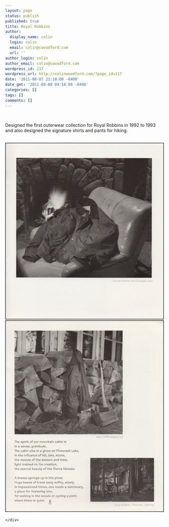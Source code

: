 ```yaml
---
layout: page
status: publish
published: true
title: Royal Robbins
author:
  display_name: colin
  login: colin
  email: colin@cwoodford.com
  url: ''
author_login: colin
author_email: colin@cwoodford.com
wordpress_id: 117
wordpress_url: http://colinwoodford.com/?page_id=117
date: '2011-08-07 21:18:00 -0400'
date_gmt: '2011-08-08 04:18:00 -0400'
categories: []
tags: []
comments: []
---
```


<div class="gallery1">
	<br />
	<p align = "left">Designed the first outerwear collection for Royal Robbins in 1992 to 1993 and also designed the signature shirts and pants for hiking.</p>
	<br />
	<div class="gallery-one-line">
		<a href="royal-robbins01.jpg" data-lightbox="royal-robbins">
		    <img border = "1" src="royal-robbins01.jpg" class="gallery-royal-robbins" alt="">
	    </a>
	<br />
		<a href="royal-robbins02.jpg" data-lightbox="royal-robbins">
		    <img border = "1" src="royal-robbins02.jpg" class="gallery-royal-robbins" alt="">
		</a>

    </div>
</div>